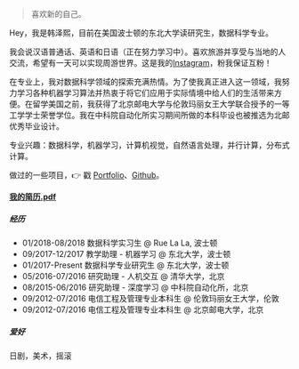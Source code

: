 > 喜欢新的自己。

Hey，我是韩泽熙，目前在美国波士顿的东北大学读研究生，数据科学专业。

我会说汉语普通话、英语和日语（正在努力学习中）。喜欢旅游并享受与当地的人交流，希望有一天可以实现周游世界。这是我的[Instagram](https://www.instagram.com/bloomingliam/)，粉我保证互粉！

在专业上，我对数据科学领域的探索充满热情。为了使我真正进入这一领域，我努力学习各种机器学习算法并热衷于将它们应用于实际情境中给人们的生活带来方便。在留学美国之前，我获得了北京邮电大学与伦敦玛丽女王大学联合授予的一等工学学士荣誉学位。我在中科院自动化所实习期间所做的本科毕设也被推选为北邮优秀毕业设计。

专业兴趣：数据科学，机器学习，计算机视觉，自然语言处理，并行计算，分布式计算。

做过的一些项目，👉 戳 [Portfolio](/blog/portfolio)、[Github](http://github.com/zexihan)。 

[__我的简历.pdf__](/blog/docs/Resume_Zexi_Han.pdf)

##### 经历

- 01/2018-08/2018 数据科学实习生 @ Rue La La, 波士顿
- 09/2017-12/2017 教学助理 - 机器学习 @ 东北大学，波士顿
- 01/2017-Present 数据科学专业研究生 @ 东北大学，波士顿
- 05/2016-07/2016 研究助理 - 人机交互 @ 清华大学，北京
- 08/2015-06/2016 研究助理 - 深度学习 @ 中科院自动化所，北京
- 09/2012-07/2016 电信工程及管理专业本科生 @ 伦敦玛丽女王大学，伦敦
- 09/2012-07/2016 电信工程及管理专业本科生 @ 北京邮电大学，北京

##### 爱好

日剧，美术，摇滚

